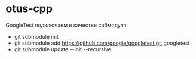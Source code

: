 # otus-cpp

GoogleTest подключаем в качестве сабмодуля:

- git submodule init
- git submodule add https://github.com/google/googletest.git googletest
- git submodule update --init --recursive